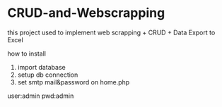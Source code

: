 # CRUD-and-Webscrapping

this project used to implement web scrapping + CRUD + Data Export to Excel


how to install
1. import database
2. setup db connection
3. set smtp mail&password on home.php

user:admin
pwd:admin
